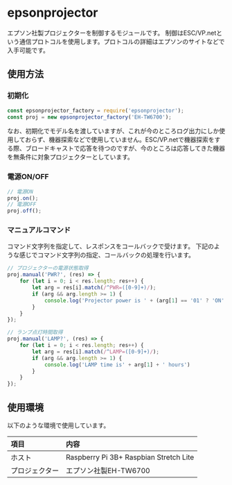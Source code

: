 # epsonprojector

エプソン社製プロジェクターを制御するモジュールです。
制御はESC/VP.netという通信プロトコルを使用します。プロトコルの詳細はエプソンのサイトなどで入手可能です。

## 使用方法

### 初期化
```JavaScript
const epsonprojector_factory = require('epsonprojector');
const proj = new epsonprojector_factory('EH-TW6700');
```
なお、初期化でモデル名を渡していますが、これが今のところログ出力にしか使用しておらず、機器探索などで使用していません。ESC/VP.netで機器探索をする際、ブロードキャストで応答を待つのですが、今のところは応答してきた機器を無条件に対象プロジェクターとしています。

### 電源ON/OFF
```JavaScript
// 電源ON
proj.on();
// 電源OFF
proj.off();
```

### マニュアルコマンド

コマンド文字列を指定して、レスポンスをコールバックで受けます。
下記のような感じでコマンド文字列の指定、コールバックの処理を行います。
```JavaScript
// プロジェクターの電源状態取得
proj.manual('PWR?', (res) => {
    for (let i = 0; i < res.length; res++) {
        let arg = res[i].match(/^PWR=([0-9]+)/);
        if (arg && arg.length >= 1) {
            console.log('Projector power is ' + (arg[1] == '01' ? 'ON' : 'OFF'));
        }
    }
});

// ランプ点灯時間取得
proj.manual('LAMP?', (res) => {
    for (let i = 0; i < res.length; res++) {
        let arg = res[i].match(/^LAMP=([0-9]+)/);
        if (arg && arg.length >= 1) {
            console.log('LAMP time is' + arg[1] + ' hours')
        }
    }
});
```

## 使用環境
以下のような環境で使用しています。

|項目|内容|
|:----|:--------------------------------------|
|ホスト|Raspberry Pi 3B+ Raspbian Stretch Lite|
|プロジェクター|エプソン社製EH-TW6700|
